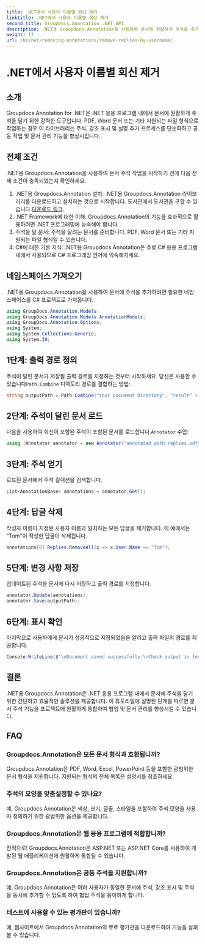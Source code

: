 ```yaml
---
title: .NET에서 사용자 이름별 회신 제거
linktitle: .NET에서 사용자 이름별 회신 제거
second_title: GroupDocs.Annotation .NET API
description: .NET용 Groupdocs.Annotation을 사용하여 문서에 원활하게 주석을 추가하는 방법을 알아보세요. 이 강력한 도구를 사용하여 공동작업과 문서 관리를 강화하세요.
weight: 17
url: /ko/net/removing-annotations/remove-replies-by-username/
---
```


# .NET에서 사용자 이름별 회신 제거

## 소개
Groupdocs.Annotation for .NET은 .NET 응용 프로그램 내에서 문서에 원활하게 주석을 달기 위한 강력한 도구입니다. PDF, Word 문서 또는 기타 지원되는 파일 형식으로 작업하는 경우 이 라이브러리는 주석, 강조 표시 및 설명 추가 프로세스를 단순화하고 공동 작업 및 문서 관리 기능을 향상시킵니다.
## 전제 조건
.NET용 Groupdocs.Annotation을 사용하여 문서 주석 작업을 시작하기 전에 다음 전제 조건이 충족되었는지 확인하세요.
1.  .NET용 Groupdocs.Annotation 설치: .NET용 Groupdocs.Annotation 라이브러리를 다운로드하고 설치하는 것으로 시작합니다. 도서관에서 도서관을 구할 수 있습니다.[다운로드 링크](https://releases.groupdocs.com/annotation/net/).
2. .NET Framework에 대한 이해: Groupdocs.Annotation의 기능을 효과적으로 활용하려면 .NET 프로그래밍에 능숙해야 합니다.
3. 주석을 달 문서: 주석을 달려는 문서를 준비합니다. PDF, Word 문서 또는 기타 지원되는 파일 형식일 수 있습니다.
4. C#에 대한 기본 지식: .NET용 Groupdocs.Annotation은 주로 C# 응용 프로그램 내에서 사용되므로 C# 프로그래밍 언어에 익숙해지세요.

## 네임스페이스 가져오기
.NET용 Groupdocs.Annotation을 사용하여 문서에 주석을 추가하려면 필요한 네임스페이스를 C# 프로젝트로 가져옵니다.
```csharp
using GroupDocs.Annotation.Models;
using GroupDocs.Annotation.Models.AnnotationModels;
using GroupDocs.Annotation.Options;
using System;
using System.Collections.Generic;
using System.IO;
```
## 1단계: 출력 경로 정의
 주석이 달린 문서가 저장될 출력 경로를 지정하는 것부터 시작하세요. 당신은 사용할 수 있습니다`Path.Combine` 디렉토리 경로를 결합하는 방법:
```csharp
string outputPath = Path.Combine("Your Document Directory", "result" + Path.GetExtension("input.pdf"));
```
## 2단계: 주석이 달린 문서 로드
 다음을 사용하여 회신이 포함된 주석이 포함된 문서를 로드합니다.`Annotator` 수업:
```csharp
using (Annotator annotator = new Annotator("annotated_with_replies.pdf"))
```
## 3단계: 주석 얻기
로드된 문서에서 주석 컬렉션을 검색합니다.
```csharp
List<AnnotationBase> annotations = annotator.Get();
```
## 4단계: 답글 삭제
작성자 이름이 지정된 사용자 이름과 일치하는 모든 답글을 제거합니다. 이 예에서는 "Tom"이 작성한 답글이 삭제됩니다.
```csharp
annotations[0].Replies.RemoveAll(x => x.User.Name == "Tom");
```
## 5단계: 변경 사항 저장
업데이트된 주석을 문서에 다시 저장하고 출력 경로를 지정합니다.
```csharp
annotator.Update(annotations);
annotator.Save(outputPath);
```
## 6단계: 표시 확인
마지막으로 사용자에게 문서가 성공적으로 저장되었음을 알리고 출력 파일의 경로를 제공합니다.
```csharp
Console.WriteLine($"\nDocument saved successfully.\nCheck output in {outputPath}.");
```
## 결론
.NET용 Groupdocs.Annotation은 .NET 응용 프로그램 내에서 문서에 주석을 달기 위한 간단하고 효율적인 솔루션을 제공합니다. 이 튜토리얼에 설명된 단계를 따르면 문서 주석 기능을 프로젝트에 원활하게 통합하여 협업 및 문서 관리를 향상시킬 수 있습니다.
## FAQ
### Groupdocs.Annotation은 모든 문서 형식과 호환됩니까?
Groupdocs.Annotation은 PDF, Word, Excel, PowerPoint 등을 포함한 광범위한 문서 형식을 지원합니다. 지원되는 형식의 전체 목록은 설명서를 참조하세요.
### 주석의 모양을 맞춤설정할 수 있나요?
예, Groupdocs.Annotation은 색상, 크기, 글꼴, 스타일을 포함하여 주석 모양을 사용자 정의하기 위한 광범위한 옵션을 제공합니다.
### Groupdocs.Annotation은 웹 응용 프로그램에 적합합니까?
전적으로! Groupdocs.Annotation은 ASP.NET 또는 ASP.NET Core를 사용하여 개발된 웹 애플리케이션에 원활하게 통합될 수 있습니다.
### Groupdocs.Annotation은 공동 주석을 지원합니까?
예, Groupdocs.Annotation은 여러 사용자가 동일한 문서에 주석, 강조 표시 및 주석을 동시에 추가할 수 있도록 하여 협업 주석을 용이하게 합니다.
### 테스트에 사용할 수 있는 평가판이 있습니까?
예, 웹사이트에서 Groupdocs.Annotation의 무료 평가판을 다운로드하여 기능을 살펴볼 수 있습니다.